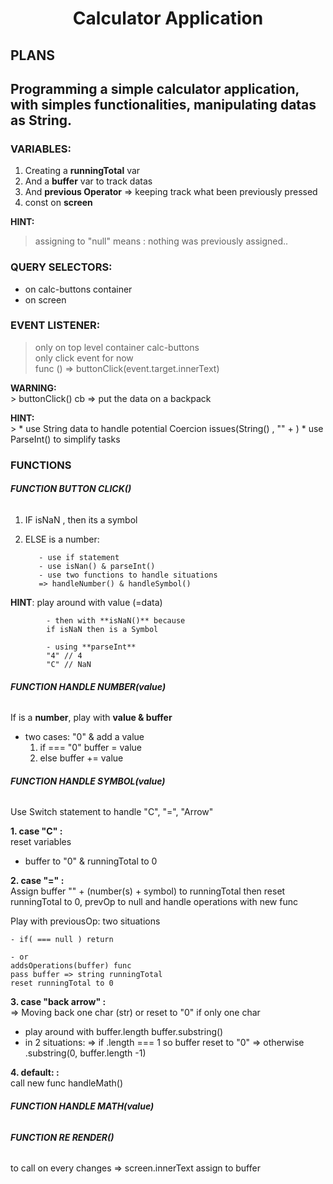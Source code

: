 # <h1 align="center"> Calculator Application </h1>


## **PLANS**
## Programming a simple calculator application, with simples functionalities, manipulating datas as String.


### VARIABLES: 

1. Creating a **runningTotal** var 
2. And a **buffer** var to track datas
3. And **previous Operator**
   => keeping track what been previously pressed
4. const on **screen** 

  **HINT:** <br/>
> assigning to "null" means : nothing was previously assigned..


### QUERY SELECTORS:
* on calc-buttons container
* on screen 



###  EVENT LISTENER: 

  > only on top level container calc-buttons<br/>
    only click event for now<br/>
    func () => buttonClick(event.target.innerText)



  **WARNING:** <br/>
    > buttonClick() cb => put the data on a backpack 

  **HINT:** <br/>
    > * use String data to handle potential Coercion issues(String() , "" + )
      * use ParseInt() to simplify tasks  



###  FUNCTIONS



###### **FUNCTION BUTTON CLICK()**

1. IF isNaN , then its a symbol

2. ELSE is a number: 

          - use if statement
          - use isNan() & parseInt()
          - use two functions to handle situations
          => handleNumber() & handleSymbol()


  **HINT**: play around with value (=data) <br/> 

            - then with **isNaN()** because
            if isNaN then is a Symbol

            - using **parseInt** 
            "4" // 4 
            "C" // NaN





###### **FUNCTION HANDLE NUMBER(value)**
If is a **number**, play with **value & buffer** 

  - two cases: "0" & add a value
    1. if === "0" buffer = value
    2. else buffer += value




######  **FUNCTION HANDLE SYMBOL(value)**
Use Switch statement to handle "C", "=",  "Arrow"

**1. case "C" :** <br/>
  reset variables
  - buffer to "0"  & runningTotal to 0

**2. case "=" :** <br/>
  Assign buffer "" + (number(s) + symbol) to runningTotal
  then reset runningTotal to 0, prevOp to null and 
  handle operations with new func 

  Play with previousOp:  two situations <br/>

    - if( === null ) return
    
    - or
    addsOperations(buffer) func
    pass buffer => string runningTotal
    reset runningTotal to 0

**3. case "back arrow" :** <br/>
  => Moving back one char (str) or reset to "0" if only one char
  
  - play around with 
        buffer.length
        buffer.substring()
  - in 2 situations: 
    => if .length === 1 so buffer reset to "0"
    => otherwise .substring(0, buffer.length -1)

**4. default: :** <br/>
  call new func handleMath()





###### **FUNCTION HANDLE MATH(value)**





###### **FUNCTION RE RENDER()**
to call on every changes 
      => screen.innerText assign to buffer


